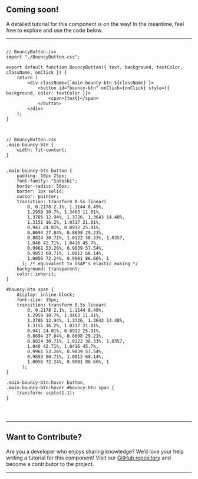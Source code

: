 ## Coming soon!

A detailed tutorial for this component is on the way! In the meantime, feel free to explore and use the code below.

---

```codegroup

// BouncyButton.jsx
import "./BouncyButton.css";

export default function BouncyButton({ text, background, textColor, className, onClick }) {
    return (
        <div className={`main-bouncy-btn ${className}`}>
            <button id="bouncy-btn" onClick={onClick} style={{ background, color: textColor }}>
                <span>{text}</span>
            </button>
        </div>
    );
}



// BouncyButton.css
.main-bouncy-btn {
    width: fit-content;
}


.main-bouncy-btn button {
    padding: 10px 25px;
    font-family: "Satoshi";
    border-radius: 50px;
    border: 1px solid;
    cursor: pointer;
    transition: transform 0.5s linear(
        0, 0.2178 2.1%, 1.1144 8.49%,
        1.2959 10.7%, 1.3463 11.81%,
        1.3705 12.94%, 1.3726, 1.3643 14.48%,
        1.3151 16.2%, 1.0317 21.81%,
        0.941 24.01%, 0.8912 25.91%,
        0.8694 27.84%, 0.8698 29.21%,
        0.8824 30.71%, 1.0122 38.33%, 1.0357,
        1.046 42.71%, 1.0416 45.7%,
        0.9961 53.26%, 0.9839 57.54%,
        0.9853 60.71%, 1.0012 68.14%,
        1.0056 72.24%, 0.9981 86.66%, 1
      ); /* equivalent to GSAP's elastic easing */
    background: transparent;
    color: inherit;
}

#bouncy-btn span {
    display: inline-block;
    font-size: 15px;
    transition: transform 0.5s linear(
        0, 0.2178 2.1%, 1.1144 8.49%,
        1.2959 10.7%, 1.3463 11.81%,
        1.3705 12.94%, 1.3726, 1.3643 14.48%,
        1.3151 16.2%, 1.0317 21.81%,
        0.941 24.01%, 0.8912 25.91%,
        0.8694 27.84%, 0.8698 29.21%,
        0.8824 30.71%, 1.0122 38.33%, 1.0357,
        1.046 42.71%, 1.0416 45.7%,
        0.9961 53.26%, 0.9839 57.54%,
        0.9853 60.71%, 1.0012 68.14%,
        1.0056 72.24%, 0.9981 86.66%, 1
      );
}

.main-bouncy-btn:hover button,
.main-bouncy-btn:hover #bouncy-btn span {
    transform: scale(1.1);
}


  
```

---

## Want to Contribute?

Are you a developer who enjoys sharing knowledge? We’d love your help writing a tutorial for this component! Visit our [GitHub repository](https://github.com/CraftedByLunar/platform) and become a contributor to the project.

---

```footer

```
